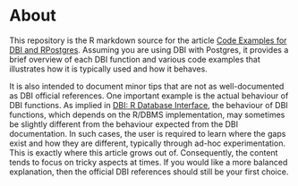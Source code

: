 # About

This repository is the R markdown source for the article [Code Examples for DBI and RPostgres](https://shena4746.github.io/code-examples-dbi-rpostgres/).
Assuming you are using DBI with Postgres, it provides a brief overview of each DBI function and various code examples that illustrates how it is typically used and how it behaves.

It is also intended to document minor tips that are not as well-documented as DBI official references. One important example is the actual behaviour of DBI functions.
As implied in [DBI: R Database Interface](https://cran.r-project.org/web/packages/DBI/index.html), the behaviour of DBI functions, which depends on the R/DBMS implementation, may sometimes be slightly different from the behaviour expected from the DBI documentation.
In such cases, the user is required to learn where the gaps exist and how they are different, typically through ad-hoc experimentation. This is exactly where this article grows out of. Consequently, the content tends to focus on tricky aspects at times. If you would like a more balanced explanation, then the official DBI references should still be your first choice.
